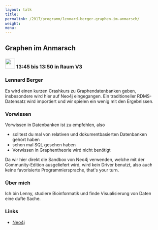 ```yaml
---
layout: talk
title:
permalink: /2017/programm/lennard-berger-graphen-im-anmarsch/
weight:
menu:
---
```

## Graphen im Anmarsch

### <img height = "32" src="../../../images/lightning.svg"> 13:45 bis 13:50 in Raum V3

### Lennard Berger

Es wird einen kurzen Crashkurs zu Graphendatenbanken geben, insbesondere wird hier auf Neo4j eingegangen. Ein traditioneller RDMS-Datensatz wird importiert und wir spielen ein wenig mit den Ergebnissen.

### Vorwissen

Vorwissen in Datenbanken ist zu empfehlen, also
- solltest du mal von relativen und dokumentbasierten Datenbanken gehört haben
- schon mal SQL gesehen haben
- Vorwissen in Graphentheorie wird nicht benötigt

Da wir hier direkt die Sandbox von Neo4j verwenden, welche mit der Community-Edition ausgeliefert wird, wird kein Driver benutzt, also auch keine favorisierte Programmiersprache, that's your turn.

### Über mich

Ich bin Lenny, studiere Bioinformatik und finde Visualisierung von Daten eine dufte Sache.

### Links

- <a href="https://neo4j.com/" target="_blank">Neo4j</a>
